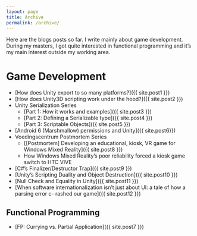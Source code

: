 ```yaml
---
layout: page
title: Archive
permalink: /archive/
---
```


Here are the blogs posts so far. I write mainly about game development. During my masters, I got quite interested in functional programming and it’s my main interest outside my working area.

# Game Development
- [How does Unity export to so many platforms?]({{ site.post1 }})
- [How does Unity3D scripting work under the hood?]({{ site.post2 }})
- Unity Serialization Series
	- [Part 1: How it works and examples]({{ site.post3 }})
	- [Part 2: Defining a Serializable type]({{ site.post4 }})
	- [Part 3: Scriptable Objects]({{ site.post5 }})
- [Android 6 (Marshmallow) permissions and Unity]({{ site.post6}})
- Voedingscentrum Postmortem Series
	- [[Postmortem] Developing an educational, kiosk, VR game for Windows Mixed Reality]({{ site.post8 }})
	- How Windows Mixed Reality’s poor reliability forced a kiosk game switch to HTC VIVE
- [C#’s Finalizer/Destructor Trap]({{ site.post9 }})
- [Unity’s Scripting Duality and Object Destruction]({{ site.post10 }})
- [Null Check and Equality in Unity]({{ site.post11 }})
- [When software internationalization isn’t just about UI: a tale of how a parsing error c- rashed our game]({{ site.post12 }})


## Functional Programming
- [FP: Currying vs. Partial Application]({{ site.post7 }})